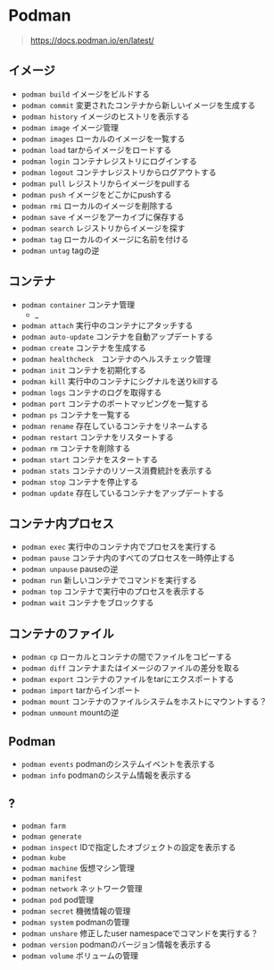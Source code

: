 # Podman

> https://docs.podman.io/en/latest/


## イメージ
- `podman build` イメージをビルドする
- `podman commit` 変更されたコンテナから新しいイメージを生成する
- `podman history` イメージのヒストリを表示する
- `podman image` イメージ管理
- `podman images` ローカルのイメージを一覧する
- `podman load` tarからイメージをロードする
- `podman login` コンテナレジストリにログインする
- `podman logout` コンテナレジストリからログアウトする
- `podman pull` レジストリからイメージをpullする
- `podman push` イメージをどこかにpushする
- `podman rmi` ローカルのイメージを削除する
- `podman save` イメージをアーカイブに保存する
- `podman search` レジストリからイメージを探す
- `podman tag` ローカルのイメージに名前を付ける
- `podman untag` tagの逆


## コンテナ
- `podman container` コンテナ管理
  - _
- `podman attach` 実行中のコンテナにアタッチする
- `podman auto-update` コンテナを自動アップデートする
- `podman create` コンテナを生成する
- `podman healthcheck`　コンテナのヘルスチェック管理
- `podman init` コンテナを初期化する
- `podman kill` 実行中のコンテナにシグナルを送りkillする
- `podman logs` コンテナのログを取得する
- `podman port` コンテナのポートマッピングを一覧する
- `podman ps` コンテナを一覧する
- `podman rename` 存在しているコンテナをリネームする
- `podman restart` コンテナをリスタートする
- `podman rm` コンテナを削除する
- `podman start` コンテナをスタートする
- `podman stats` コンテナのリソース消費統計を表示する
- `podman stop` コンテナを停止する
- `podman update` 存在しているコンテナをアップデートする

## コンテナ内プロセス
- `podman exec` 実行中のコンテナ内でプロセスを実行する
- `podman pause` コンテナ内のすべてのプロセスを一時停止する
- `podman unpause` pauseの逆
- `podman run` 新しいコンテナでコマンドを実行する
- `podman top` コンテナで実行中のプロセスを表示する
- `podman wait` コンテナをブロックする

## コンテナのファイル
- `podman cp` ローカルとコンテナの間でファイルをコピーする
- `podman diff` コンテナまたはイメージのファイルの差分を取る
- `podman export` コンテナのファイルをtarにエクスポートする
- `podman import` tarからインポート
- `podman mount` コンテナのファイルシステムをホストにマウントする？
- `podman unmount` mountの逆

## Podman
- `podman events` podmanのシステムイベントを表示する
- `podman info` podmanのシステム情報を表示する


## ?
- `podman farm`
- `podman generate`　
- `podman inspect` IDで指定したオブジェクトの設定を表示する
- `podman kube`
- `podman machine` 仮想マシン管理
- `podman manifest`
- `podman network` ネットワーク管理
- `podman pod` pod管理
- `podman secret` 機微情報の管理
- `podman system` podmanの管理
- `podman unshare` 修正したuser namespaceでコマンドを実行する？
- `podman version` podmanのバージョン情報を表示する
- `podman volume` ボリュームの管理
